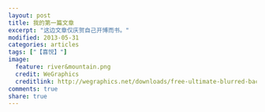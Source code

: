 ```yaml
---
layout: post
title: 我的第一篇文章
excerpt: "这边文章仅庆贺自己开博而书。"
modified: 2013-05-31
categories: articles
tags: ["【喜悦】"]
image:
  feature: river&mountain.png
  credit: WeGraphics
  creditlink: http://wegraphics.net/downloads/free-ultimate-blurred-background-pack/
comments: true
share: true
---
```

